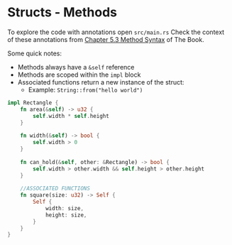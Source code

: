 # Structs - Methods

To explore the code with annotations open `src/main.rs`
Check the context of these annotations from [Chapter 5.3 Method Syntax](https://rust-book.cs.brown.edu/ch05-03-method-syntax.html) of The Book.

Some quick notes:

- Methods always have a `&self` reference
- Methods are scoped within the `impl` block
- Associated functions return a new instance of the struct:
  - Example: `String::from("hello world")`

```rust
impl Rectangle {
    fn area(&self) -> u32 {
        self.width * self.height
    }
    
    fn width(&self) -> bool {
        self.width > 0
    }
    
    fn can_hold(&self, other: &Rectangle) -> bool {
        self.width > other.width && self.height > other.height
    }
    
    //ASSOCIATED FUNCTIONS
    fn square(size: u32) -> Self {
        Self {
            width: size,
            height: size,
        }
    }
}
```
